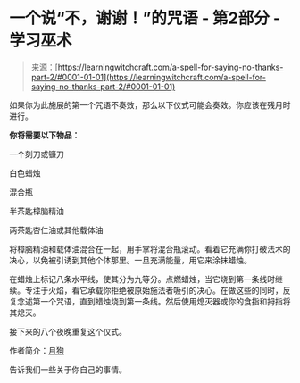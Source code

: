 <!--yml

category: 未分类

date: 2024-06-12 18:16:03

-->

# 一个说“不，谢谢！”的咒语 - 第2部分 - 学习巫术

> 来源：[https://learningwitchcraft.com/a-spell-for-saying-no-thanks-part-2/#0001-01-01](https://learningwitchcraft.com/a-spell-for-saying-no-thanks-part-2/#0001-01-01)

如果你为此施展的第一个咒语不奏效，那么以下仪式可能会奏效。你应该在残月时进行。

**你将需要以下物品：**

一个刻刀或镰刀

白色蜡烛

混合瓶

半茶匙樟脑精油

两茶匙杏仁油或其他载体油

将樟脑精油和载体油混合在一起，用手掌将混合瓶滚动。看着它充满你打破法术的决心，以免被引诱到其他个体那里。一旦充满能量，用它来涂抹蜡烛。

在蜡烛上标记八条水平线，使其分为九等分。点燃蜡烛，当它烧到第一条线时继续。专注于火焰，看它承载你拒绝被原始施法者吸引的决心。在做这些的同时，反复念述第一个咒语，直到蜡烛烧到第一条线。然后使用熄灭器或你的食指和拇指将其熄灭。

接下来的八个夜晚重复这个仪式。

作者简介：[月狗](https://learningwitchcraft.com/profile/?tthayer/)

告诉我们一些关于你自己的事情。
